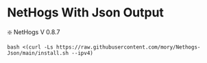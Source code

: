 # NetHogs With Json Output

❇️ NetHogs V 0.8.7




````
bash <(curl -Ls https://raw.githubusercontent.com/mory/Nethogs-Json/main/install.sh --ipv4)
````

